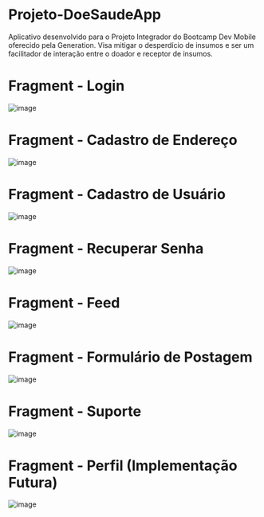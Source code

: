 # Projeto-DoeSaudeApp
Aplicativo desenvolvido para o Projeto Integrador do Bootcamp Dev Mobile oferecido pela Generation. Visa mitigar o desperdício de insumos e ser um facilitador de interação entre o doador e receptor de insumos.



# Fragment - Login
![image](https://user-images.githubusercontent.com/62159849/198888946-576a6f9b-a230-4fbe-bfbc-cad248216176.png)
#


# Fragment - Cadastro de Endereço
![image](https://user-images.githubusercontent.com/62159849/198888995-2bbc1fb4-4a51-4fd6-ac8f-1011b6ddbd66.png)
#


# Fragment - Cadastro de Usuário
![image](https://user-images.githubusercontent.com/62159849/198889029-1fe35a37-e19a-4e7e-9a15-fdcec948c0e4.png)
#


# Fragment - Recuperar Senha
![image](https://user-images.githubusercontent.com/62159849/198889049-fba5013c-896f-4f94-ac6d-bbee12219dff.png)
#

# Fragment - Feed
![image](https://user-images.githubusercontent.com/62159849/198888896-f0ca5ea3-1e79-48b6-aa51-7fa394131931.png)
#

# Fragment - Formulário de Postagem
![image](https://user-images.githubusercontent.com/62159849/198888770-4efe6268-d3e7-4673-acaa-600e6023682b.png)
#

# Fragment - Suporte
![image](https://user-images.githubusercontent.com/62159849/198888839-85a9d7ba-f8c3-44e6-9543-817dc11b3023.png)
#

# Fragment - Perfil (Implementação Futura)
![image](https://user-images.githubusercontent.com/62159849/198888875-e6af6b0b-24a6-42d1-8238-489619db5530.png)
#

